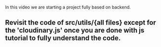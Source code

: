 In this video we are starting a project fully based on backend.

## Revisit the code of src/utils/{all files} except for the 'cloudinary.js' once you are done with js tutorial to fully understand the code.